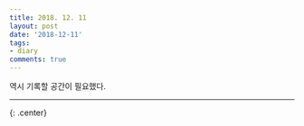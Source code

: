 ```yaml
---
title: 2018. 12. 11
layout: post
date: '2018-12-11'
tags:
- diary
comments: true
---
```


역시 기록할 공간이 필요했다.

***
{: .center}